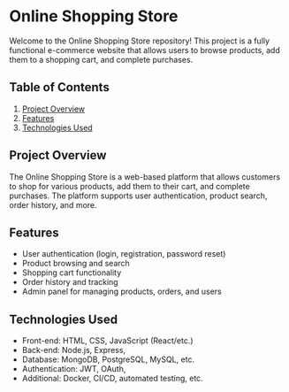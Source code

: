 # Online Shopping Store

Welcome to the Online Shopping Store repository! This project is a fully functional e-commerce website that allows users to browse products, add them to a shopping cart, and complete purchases.

## Table of Contents
1. [Project Overview](#project-overview)
2. [Features](#features)
3. [Technologies Used](#technologies-used)


## Project Overview
The Online Shopping Store is a web-based platform that allows customers to shop for various products, add them to their cart, and complete purchases. The platform supports user authentication, product search, order history, and more.

## Features
- User authentication (login, registration, password reset)
- Product browsing and search
- Shopping cart functionality
- Order history and tracking
- Admin panel for managing products, orders, and users

## Technologies Used
- Front-end: HTML, CSS, JavaScript (React/etc.)
- Back-end: Node.js, Express, 
- Database: MongoDB, PostgreSQL, MySQL, etc.
- Authentication: JWT, OAuth, 
- Additional: Docker, CI/CD, automated testing, etc.

